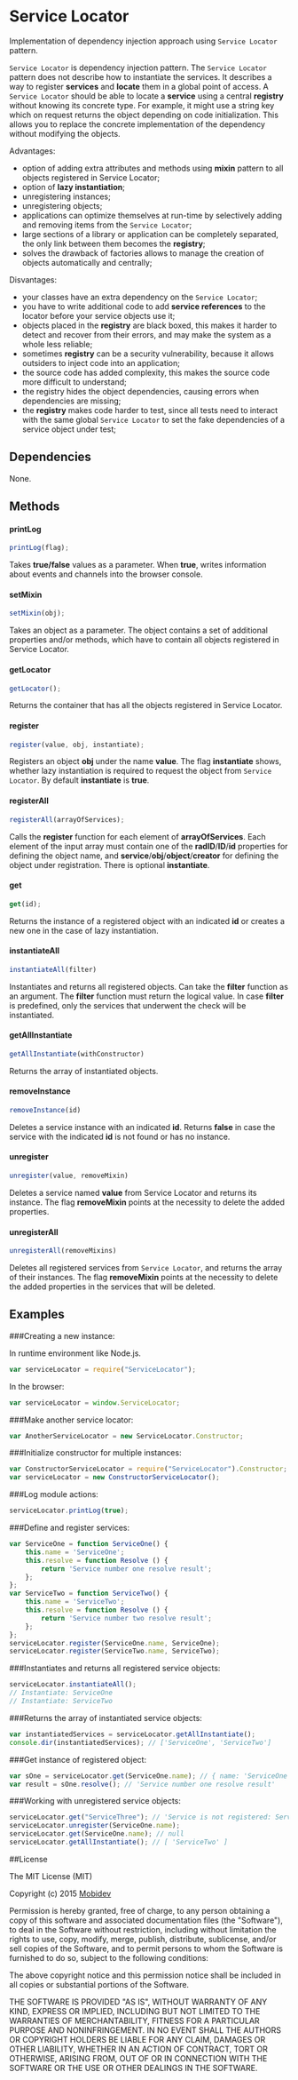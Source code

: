 Service Locator
===========

Implementation of dependency injection approach using `Service Locator` pattern.

`Service Locator` is dependency injection pattern. The `Service Locator` pattern does not describe how to instantiate the services. It describes a way to register **services** and **locate** them in a global point of access. A `Service Locator` should be able to locate a **service** using a central **registry** without knowing its concrete type. For example, it might use a string key which on request returns the object depending on code initialization. This allows you to replace the concrete implementation of the dependency without modifying the objects.

Advantages:

* option of adding extra attributes and methods using **mixin** pattern to all objects registered in Service Locator;
* option of **lazy instantiation**;
* unregistering instances;
* unregistering objects;
* applications can optimize themselves at run-time by selectively adding and removing items from the `Service Locator`;
* large sections of a library or application can be completely separated, the only link between them becomes the **registry**;
* solves the drawback of factories allows to manage the creation of objects automatically and centrally;

Disvantages:

* your classes have an extra dependency on the `Service Locator`;
* you have to write additional code to add **service references** to the locator before your service objects use it;
* objects placed in the **registry** are black boxed, this makes it harder to detect and recover from their errors, and may make the system as a whole less reliable;
* sometimes **registry** can be a security vulnerability, because it allows outsiders to inject code into an application;
* the source code has added complexity, this makes the source code more difficult to understand;
* the registry hides the object dependencies, causing errors when dependencies are missing;
* the **registry** makes code harder to test, since all tests need to interact with the same global `Service Locator` to set the fake dependencies of a service object under test;

## Dependencies

None.

## Methods

#### printLog
```javascript
printLog(flag);
```

Takes **true/false** values as a parameter. When **true**, writes information about events and channels into the browser console. 

#### setMixin
```javascript
setMixin(obj);
```

Takes an object as a parameter. The object contains a set of additional properties and/or methods, which have to contain all objects registered in Service Locator.

#### getLocator
```javascript
getLocator();
```

Returns the container that has all the objects registered in Service Locator.

#### register
```javascript
register(value, obj, instantiate);
```

Registers an object **obj** under the name **value**. The flag **instantiate** shows, whether lazy instantiation is required to request the object from `Service Locator`. By default **instantiate** is **true**.

#### registerAll
```javascript
registerAll(arrayOfServices);
```

Calls the **register** function for each element of **arrayOfServices**. Each element of the input array must contain one of the **radID**/**ID**/**id** properties for defining the object name, and **service**/**obj**/**object**/**creator** for defining the object under registration. There is optional **instantiate**.

#### get
```javascript
get(id);
```

Returns the instance of a registered object with an indicated **id** or creates a new one in the case of lazy instantiation.

#### instantiateAll
```javascript
instantiateAll(filter)
```

Instantiates and returns all registered objects. Can take the **filter** function as an argument. The **filter** function must return the logical value. In case **filter** is predefined, only the services that underwent the check will be instantiated. 

#### getAllInstantiate
```javascript
getAllInstantiate(withConstructor)
```

Returns the array of instantiated objects.

#### removeInstance
```javascript
removeInstance(id)
```

Deletes a service instance with an indicated **id**. Returns **false** in case the service with the indicated **id** is not found or has no instance.

#### unregister
```javascript
unregister(value, removeMixin)
```

Deletes a service named **value** from Service Locator and returns its instance. The flag **removeMixin** points at the necessity to delete the added properties.

#### unregisterAll
```javascript
unregisterAll(removeMixins)
```

Deletes all registered services from `Service Locator`, and returns the array of their instances. The flag **removeMixin** points at the necessity to delete the added properties in the services that will be deleted.

## Examples

###Creating a new instance:

In runtime environment like Node.js.

```javascript
var serviceLocator = require("ServiceLocator");
```
In the browser:

```javascript
var serviceLocator = window.ServiceLocator;
```

###Make another service locator:

```javascript
var AnotherServiceLocator = new ServiceLocator.Constructor;
```

###Initialize constructor for multiple instances:

```javascript
var ConstructorServiceLocator = require("ServiceLocator").Constructor;
var serviceLocator = new ConstructorServiceLocator();
```

###Log module actions:

```javascript
serviceLocator.printLog(true);
```

###Define and register services:

```javascript
var ServiceOne = function ServiceOne() {
	this.name = 'ServiceOne';
	this.resolve = function Resolve () {
		return 'Service number one resolve result';
	};
};
var ServiceTwo = function ServiceTwo() {
	this.name = 'ServiceTwo';
	this.resolve = function Resolve () {
		return 'Service number two resolve result';
	};
};
serviceLocator.register(ServiceOne.name, ServiceOne);
serviceLocator.register(ServiceTwo.name, ServiceTwo);
```

###Instantiates and returns all registered service objects:

```javascript
serviceLocator.instantiateAll();
// Instantiate: ServiceOne
// Instantiate: ServiceTwo
```

###Returns the array of instantiated service objects:

```javascript
var instantiatedServices = serviceLocator.getAllInstantiate();
console.dir(instantiatedServices); // ['ServiceOne', 'ServiceTwo']
```

###Get instance of registered object:

```javascript
var sOne = serviceLocator.get(ServiceOne.name); // { name: 'ServiceOne', resolve: [Function: Resolve] }
var result = sOne.resolve(); // 'Service number one resolve result'
```

###Working with unregistered service objects:

```javascript
serviceLocator.get("ServiceThree"); // 'Service is not registered: ServiceThree'
serviceLocator.unregister(ServiceOne.name);
serviceLocator.get(ServiceOne.name); // null
serviceLocator.getAllInstantiate(); // [ 'ServiceTwo' ]
```

##License

The MIT License (MIT)

Copyright (c) 2015 [Mobidev](http://mobidev.biz/)

Permission is hereby granted, free of charge, to any person obtaining a copy
of this software and associated documentation files (the "Software"), to deal
in the Software without restriction, including without limitation the rights
to use, copy, modify, merge, publish, distribute, sublicense, and/or sell
copies of the Software, and to permit persons to whom the Software is
furnished to do so, subject to the following conditions:

The above copyright notice and this permission notice shall be included in all
copies or substantial portions of the Software.

THE SOFTWARE IS PROVIDED "AS IS", WITHOUT WARRANTY OF ANY KIND, EXPRESS OR
IMPLIED, INCLUDING BUT NOT LIMITED TO THE WARRANTIES OF MERCHANTABILITY,
FITNESS FOR A PARTICULAR PURPOSE AND NONINFRINGEMENT. IN NO EVENT SHALL THE
AUTHORS OR COPYRIGHT HOLDERS BE LIABLE FOR ANY CLAIM, DAMAGES OR OTHER
LIABILITY, WHETHER IN AN ACTION OF CONTRACT, TORT OR OTHERWISE, ARISING FROM,
OUT OF OR IN CONNECTION WITH THE SOFTWARE OR THE USE OR OTHER DEALINGS IN THE
SOFTWARE.